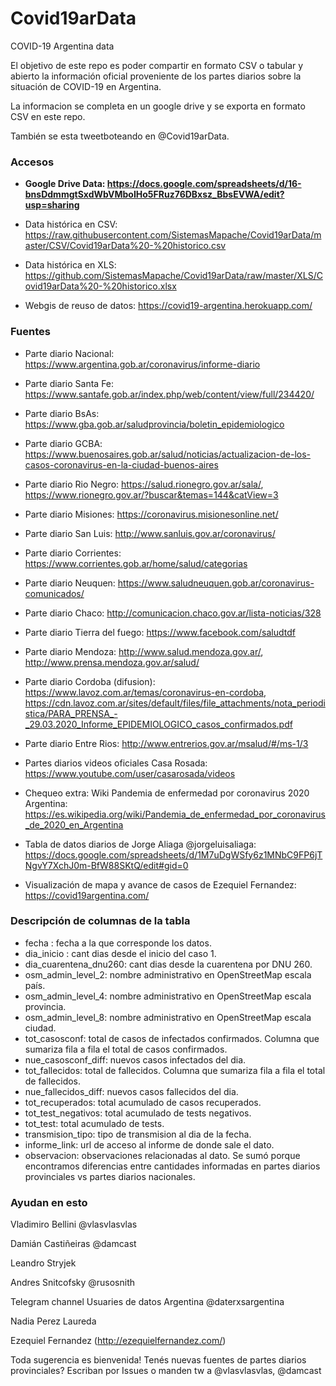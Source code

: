 # Covid19arData
COVID-19 Argentina data

El objetivo de este repo es poder compartir en formato CSV o tabular y abierto la información oficial proveniente de los partes diarios sobre la situación de COVID-19 en Argentina.

La informacion se completa en un google drive y se exporta en formato CSV en este repo.

También se esta tweetboteando en @Covid19arData. 

### Accesos
* **Google Drive Data: https://docs.google.com/spreadsheets/d/16-bnsDdmmgtSxdWbVMboIHo5FRuz76DBxsz_BbsEVWA/edit?usp=sharing**

* Data histórica en CSV: https://raw.githubusercontent.com/SistemasMapache/Covid19arData/master/CSV/Covid19arData%20-%20historico.csv
* Data histórica en XLS: https://github.com/SistemasMapache/Covid19arData/raw/master/XLS/Covid19arData%20-%20historico.xlsx

* Webgis de reuso de datos: https://covid19-argentina.herokuapp.com/ 

### Fuentes
* Parte diario Nacional: https://www.argentina.gob.ar/coronavirus/informe-diario
* Parte diario Santa Fe: https://www.santafe.gob.ar/index.php/web/content/view/full/234420/
* Parte diario BsAs: https://www.gba.gob.ar/saludprovincia/boletin_epidemiologico
* Parte diario GCBA: https://www.buenosaires.gob.ar/salud/noticias/actualizacion-de-los-casos-coronavirus-en-la-ciudad-buenos-aires
* Parte diario Rio Negro: https://salud.rionegro.gov.ar/sala/, https://www.rionegro.gov.ar/?buscar&temas=144&catView=3
* Parte diario Misiones: https://coronavirus.misionesonline.net/
* Parte diario San Luis: http://www.sanluis.gov.ar/coronavirus/
* Parte diario Corrientes: https://www.corrientes.gob.ar/home/salud/categorias
* Parte diario Neuquen: https://www.saludneuquen.gob.ar/coronavirus-comunicados/
* Parte diario Chaco: http://comunicacion.chaco.gov.ar/lista-noticias/328
* Parte diario Tierra del fuego: https://www.facebook.com/saludtdf
* Parte diario Mendoza: http://www.salud.mendoza.gov.ar/, http://www.prensa.mendoza.gov.ar/salud/
* Parte diario Cordoba (difusion): https://www.lavoz.com.ar/temas/coronavirus-en-cordoba, https://cdn.lavoz.com.ar/sites/default/files/file_attachments/nota_periodistica/PARA_PRENSA_-_29.03.2020_Informe_EPIDEMIOLOGICO_casos_confirmados.pdf
* Parte diario Entre Rios: http://www.entrerios.gov.ar/msalud/#/ms-1/3

* Partes diarios videos oficiales Casa Rosada: https://www.youtube.com/user/casarosada/videos
* Chequeo extra: Wiki Pandemia de enfermedad por coronavirus 2020 Argentina: https://es.wikipedia.org/wiki/Pandemia_de_enfermedad_por_coronavirus_de_2020_en_Argentina
* Tabla de datos diarios de Jorge Aliaga @jorgeluisaliaga: https://docs.google.com/spreadsheets/d/1M7uDgWSfy6z1MNbC9FP6jTNgvY7XchJ0m-BfW88SKtQ/edit#gid=0

* Visualización de mapa y avance de casos de Ezequiel Fernandez: https://covid19argentina.com/


### Descripción de columnas de la tabla
* fecha : fecha a la que corresponde los datos.
* dia_inicio : cant dias desde el inicio del caso 1.
* dia_cuarentena_dnu260: cant dias desde la cuarentena por DNU 260.
* osm_admin_level_2: nombre administrativo en OpenStreetMap escala país.
* osm_admin_level_4: nombre administrativo en OpenStreetMap escala provincia.
* osm_admin_level_8: nombre administrativo en OpenStreetMap escala ciudad.
* tot_casosconf: total de casos de infectados confirmados. Columna que sumariza fila a fila el total de casos confirmados.
* nue_casosconf_diff: nuevos casos infectados del dia.
* tot_fallecidos: total de fallecidos. Columna que sumariza fila a fila el total de fallecidos.
* nue_fallecidos_diff: nuevos casos fallecidos del dia.
* tot_recuperados: total acumulado de casos recuperados.
* tot_test_negativos: total acumulado de tests negativos.
* tot_test: total acumulado de tests.
* transmision_tipo: tipo de transmision al dia de la fecha.
* informe_link: url de acceso al informe de donde sale el dato.
* observacion: observaciones relacionadas al dato. Se sumó porque encontramos diferencias entre cantidades informadas en partes diarios provinciales vs partes diarios nacionales.


### Ayudan en esto

Vladimiro Bellini @vlasvlasvlas

Damián Castiñeiras @damcast

Leandro Stryjek

Andres Snitcofsky @rusosnith

Telegram channel Usuaries de datos Argentina @daterxsargentina

Nadia Perez Laureda

Ezequiel Fernandez (http://ezequielfernandez.com/)

Toda sugerencia es bienvenida! Tenés nuevas fuentes de partes diarios provinciales? Escriban por Issues o manden tw a @vlasvlasvlas, @damcast

